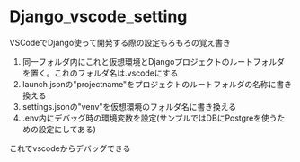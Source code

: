# Django_vscode_setting
VSCodeでDjango使って開発する際の設定もろもろの覚え書き

1. 同一フォルダ内にこれと仮想環境とDjangoプロジェクトのルートフォルダを置く。これのフォルダ名は.vscodeにする
2. launch.jsonの"projectname"をプロジェクトのルートフォルダの名称に書き換える
3. settings.jsonの"venv"を仮想環境のフォルダ名に書き換える
4. .env内にデバッグ時の環境変数を設定(サンプルではDBにPostgreを使うための設定にしてある)

これでvscodeからデバッグできる
